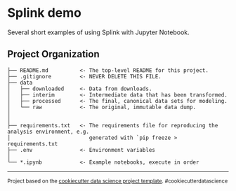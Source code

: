 Splink demo
==============================

Several short examples of using Splink with Jupyter Notebook.

Project Organization
------------

    ├── README.md          <- The top-level README for this project.
    ├── .gitignore         <- NEVER DELETE THIS FILE.
    ├── data
    │   ├── downloaded     <- Data from downloads.
    │   ├── interim        <- Intermediate data that has been transformed.
    │   ├── processed      <- The final, canonical data sets for modeling.
    │   └── raw            <- The original, immutable data dump.
    │
    │
    ├── requirements.txt   <- The requirements file for reproducing the analysis environment, e.g.
    │                         generated with `pip freeze > requirements.txt
    ├── .env               <- Environment variables                          
    │
    └── *.ipynb            <- Example notebooks, execute in order
    

--------

<p><small>Project based on the <a target="_blank" href="https://drivendata.github.io/cookiecutter-data-science/">cookiecutter data science project template</a>. #cookiecutterdatascience</small></p>
	
